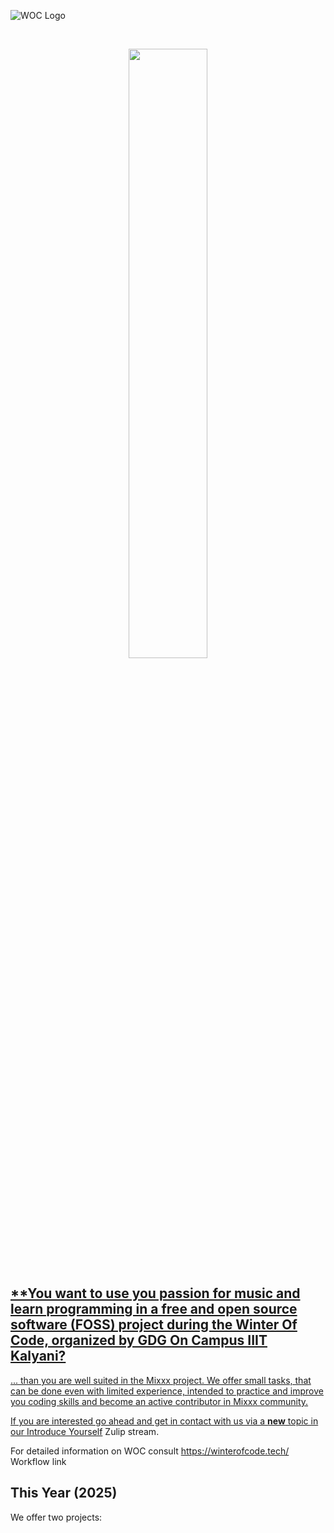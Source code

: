![WOC Logo](https://winterofcode.tech/_next/static/media/wocg.1baf6870.svg)

<p align="center">
&nbsp; <br /> 
</p>

<p align="center">
  <a href="https://www.mixxx.org/">
  <img src="https://mixxx.org/theme/images/mixxx-logo.svg" width=50%>
</p>

## **You want to use you passion for music and learn programming in a free and open source software (FOSS) project during the Winter Of Code, organized by GDG On Campus IIIT Kalyani?

... than you are well suited in the Mixxx project. We offer small tasks, that can be done even with limited experience, intended to practice and improve you coding skills and become an active contributor in Mixxx community. 

If you are interested go ahead and get in contact with us via a **new** topic in our [Introduce Yourself](https://mixxx.zulipchat.com/#narrow/stream/109123-introduce-yourself) Zulip stream. 

For detailed information on WOC consult 
https://winterofcode.tech/
Workflow link 

## This Year (2025)

We offer two projects: 

